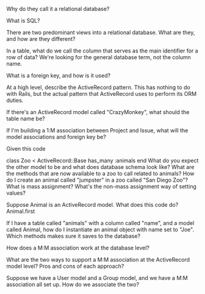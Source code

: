 Why do they call it a relational database?

What is SQL?

There are two predominant views into a relational database. What are they, and how are they different?

In a table, what do we call the column that serves as the main identifier for a row of data? We're looking for the general database term, not the column name.

What is a foreign key, and how is it used?

At a high level, describe the ActiveRecord pattern. This has nothing to do with Rails, but the actual pattern that ActiveRecord uses to perform its ORM duties.

If there's an ActiveRecord model called "CrazyMonkey", what should the table name be?

If I'm building a 1:M association between Project and Issue, what will the model associations and foreign key be?

Given this code

class Zoo < ActiveRecord::Base
 	  has_many :animals
end
What do you expect the other model to be and what does database schema look like?
What are the methods that are now available to a zoo to call related to animals?
How do I create an animal called "jumpster" in a zoo called "San Diego Zoo"?
What is mass assignment? What's the non-mass assignment way of setting values?

Suppose Animal is an ActiveRecord model. What does this code do? Animal.first

If I have a table called "animals" with a column called "name", and a model called Animal, how do I instantiate an animal object with name set to "Joe". Which methods makes sure it saves to the database?

How does a M:M association work at the database level?

What are the two ways to support a M:M association at the ActiveRecord model level? Pros and cons of each approach?

Suppose we have a User model and a Group model, and we have a M:M association all set up. How do we associate the two?
